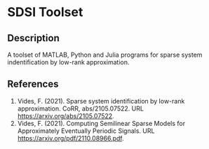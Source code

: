 # SDSI Toolset

## Description
A toolset of MATLAB, Python and Julia programs for sparse system indentification by low-rank approximation.

## References
1. Vides, F. (2021). Sparse system identification by low-rank approximation. CoRR, abs/2105.07522. URL https://arxiv.org/abs/2105.07522.
2. Vides, F. (2021). Computing Semilinear Sparse Models for Approximately Eventually Periodic Signals. URL https://arxiv.org/pdf/2110.08966.pdf.
